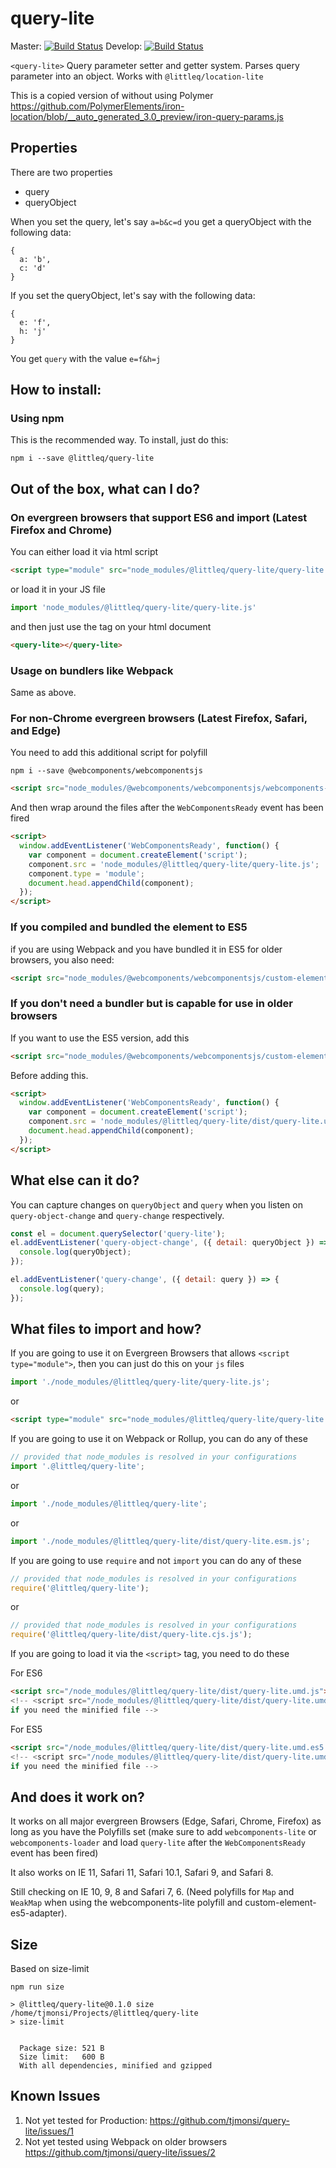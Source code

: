 # query-lite
Master: [![Build Status](https://travis-ci.org/tjmonsi/query-lite.svg?branch=master)](https://travis-ci.org/tjmonsi/query-lite)
Develop: [![Build Status](https://travis-ci.org/tjmonsi/query-lite.svg?branch=develop)](https://travis-ci.org/tjmonsi/query-lite)

`<query-lite>` Query parameter setter and getter system. Parses query parameter into an object. Works with `@littleq/location-lite`

This is a copied version of without using Polymer https://github.com/PolymerElements/iron-location/blob/__auto_generated_3.0_preview/iron-query-params.js


## Properties

There are two properties

- query
- queryObject

When you set the query, let's say `a=b&c=d` you get a queryObject with the following data:

```
{
  a: 'b',
  c: 'd'
}
```

If you set the queryObject, let's say with the following data:

```
{
  e: 'f',
  h: 'j'
}
```

You get `query` with the value `e=f&h=j`

## How to install:

### Using npm
This is the recommended way. To install, just do this:
```
npm i --save @littleq/query-lite
```

## Out of the box, what can I do?

### On evergreen browsers that support ES6 and import (Latest Firefox and Chrome)

You can either load it via html script

```html
<script type="module" src="node_modules/@littleq/query-lite/query-lite.js">
```

or load it in your JS file

```js
import 'node_modules/@littleq/query-lite/query-lite.js'
```

and then just use the tag on your html document

```html
<query-lite></query-lite>
```

### Usage on bundlers like Webpack

Same as above.

### For non-Chrome evergreen browsers (Latest Firefox, Safari, and Edge)

You need to add this additional script for polyfill

```
npm i --save @webcomponents/webcomponentsjs
```

```html
<script src="node_modules/@webcomponents/webcomponentsjs/webcomponents-loader.js">
```

And then wrap around the files after the `WebComponentsReady` event has been fired

```html
<script>
  window.addEventListener('WebComponentsReady', function() {
    var component = document.createElement('script');
    component.src = 'node_modules/@littleq/query-lite/query-lite.js';
    component.type = 'module';
    document.head.appendChild(component);
  });
</script>
```


### If you compiled and bundled the element to ES5

if you are using Webpack and you have bundled it in ES5 for older browsers, you also need:

```html
<script src="node_modules/@webcomponents/webcomponentsjs/custom-elements-es5-adapter.js">
```


### If you don't need a bundler but is capable for use in older browsers

If you want to use the ES5 version, add this

```html
<script src="node_modules/@webcomponents/webcomponentsjs/custom-elements-es5-adapter.js">
```

Before adding this.

```html
<script>
  window.addEventListener('WebComponentsReady', function() {
    var component = document.createElement('script');
    component.src = 'node_modules/@littleq/query-lite/dist/query-lite.umd.es5.js';
    document.head.appendChild(component);
  });
</script>
```

## What else can it do?

You can capture changes on `queryObject` and `query` when you listen on `query-object-change` and `query-change` respectively.

```js
const el = document.querySelector('query-lite');
el.addEventListener('query-object-change', ({ detail: queryObject }) => {
  console.log(queryObject);
});

el.addEventListener('query-change', ({ detail: query }) => {
  console.log(query);
});
```

## What files to import and how?

If you are going to use it on Evergreen Browsers that allows `<script type="module">`,
then you can just do this on your `js` files

```js
import './node_modules/@littleq/query-lite/query-lite.js';
```

or

```html
<script type="module" src="node_modules/@littleq/query-lite/query-lite.js">
```

If you are going to use it on Webpack or Rollup, you can do any of these

```js
// provided that node_modules is resolved in your configurations
import '.@littleq/query-lite';
```

or

```js
import './node_modules/@littleq/query-lite';
```

or

```js
import './node_modules/@littleq/query-lite/dist/query-lite.esm.js';
```

If you are going to use `require` and not `import` you can do any of these

```js
// provided that node_modules is resolved in your configurations
require('@littleq/query-lite');
```

or

```js
// provided that node_modules is resolved in your configurations
require('@littleq/query-lite/dist/query-lite.cjs.js');
```

If you are going to load it via the `<script>` tag, you need to do these

For ES6

```html
<script src="/node_modules/@littleq/query-lite/dist/query-lite.umd.js">
<!-- <script src="/node_modules/@littleq/query-lite/dist/query-lite.umd.min.js">
if you need the minified file -->
```

For ES5

```html
<script src="/node_modules/@littleq/query-lite/dist/query-lite.umd.es5.js">
<!-- <script src="/node_modules/@littleq/query-lite/dist/query-lite.umd.es5.min.js">
if you need the minified file -->
```


## And does it work on?

It works on all major evergreen Browsers (Edge, Safari, Chrome, Firefox) as long as you have the Polyfills
set (make sure to add `webcomponents-lite` or `webcomponents-loader` and load `query-lite` after the
`WebComponentsReady` event has been fired)

It also works on IE 11, Safari 11, Safari 10.1, Safari 9, and Safari 8.

Still checking on IE 10, 9, 8 and Safari 7, 6. (Need polyfills for `Map` and `WeakMap` when using the webcomponents-lite polyfill and custom-element-es5-adapter).


## Size

Based on size-limit

```
npm run size

> @littleq/query-lite@0.1.0 size /home/tjmonsi/Projects/@littleq/query-lite
> size-limit


  Package size: 521 B
  Size limit:   600 B
  With all dependencies, minified and gzipped
```

## Known Issues

1. Not yet tested for Production: https://github.com/tjmonsi/query-lite/issues/1
2. Not yet tested using Webpack on older browsers https://github.com/tjmonsi/query-lite/issues/2